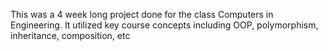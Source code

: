 This was a 4 week long project done for the class Computers in Engineering. It utilized key course concepts including OOP, polymorphism, inheritance, composition, etc
